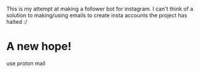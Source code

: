 This is my attempt at making a follower bot for instagram.
I can't think of a solution to making/using emails to create insta accounts
the project has halted :/

# A new hope!
use proton mail